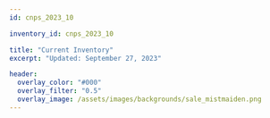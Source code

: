 ```yaml
---
id: cnps_2023_10

inventory_id: cnps_2023_10

title: "Current Inventory"
excerpt: "Updated: September 27, 2023" 

header:
  overlay_color: "#000"
  overlay_filter: "0.5"
  overlay_image: /assets/images/backgrounds/sale_mistmaiden.png
---
```


